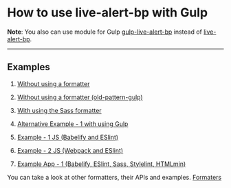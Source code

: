 # How to use live-alert-bp with Gulp 

**Note**: You also can use module for Gulp [gulp-live-alert-bp](https://github.com/semiromid/gulp-live-alert-bp) instead of 
[live-alert-bp](https://github.com/semiromid/live-alert-bp).

---

## Examples

1. [Without using a formatter](https://github.com/semiromid/live-alert-bp/tree/master/documentation/examples/gulp/exmaple-without-using-formatter)

2. [Without using a formatter (old-pattern-gulp)](https://github.com/semiromid/live-alert-bp/tree/master/documentation/examples/gulp/example-without-using-formatter(old-pattern-gulp))


3. [With using the Sass formatter](https://github.com/semiromid/live-alert-bp/tree/master/documentation/examples/gulp/exmaple-with-using-sass-formatter)

4. [Alternative Example - 1 with using Gulp](https://github.com/semiromid/live-alert-bp/tree/master/documentation/examples/gulp/example-alternative-1)

5. [Example - 1 JS (Babelify and ESlint)](https://github.com/semiromid/live-alert-bp/tree/master/documentation/examples/gulp/exmaple-js-formatter-eslint-1)

6. [Example - 2 JS (Webpack and ESlint)](https://github.com/semiromid/live-alert-bp/tree/master/documentation/examples/gulp/exmaple-js-formatter-eslint-2)

5. [Example App - 1 (Babelify, ESlint, Sass, Stylelint, HTMLmin)](https://github.com/semiromid/live-alert-bp/tree/master/documentation/examples/gulp/exmaple-js-formatter-eslint-3)

You can take a look at other formatters, their APIs and examples. [Formaters](https://github.com/semiromid/live-alert-bp#formaters)
